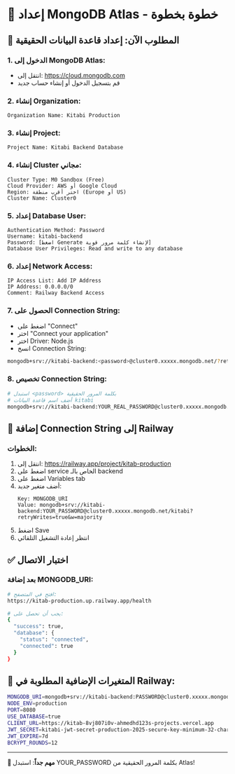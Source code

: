 # 🔗 إعداد MongoDB Atlas - خطوة بخطوة

## 🎯 المطلوب الآن: إعداد قاعدة البيانات الحقيقية

### 1. الدخول إلى MongoDB Atlas:
- انتقل إلى: https://cloud.mongodb.com
- قم بتسجيل الدخول أو إنشاء حساب جديد

### 2. إنشاء Organization:
```
Organization Name: Kitabi Production
```

### 3. إنشاء Project:
```
Project Name: Kitabi Backend Database
```

### 4. إنشاء Cluster مجاني:
```
Cluster Type: M0 Sandbox (Free)
Cloud Provider: AWS أو Google Cloud
Region: اختر أقرب منطقة (Europe أو US)
Cluster Name: Cluster0
```

### 5. إعداد Database User:
```
Authentication Method: Password
Username: kitabi-backend
Password: [اضغط Generate لإنشاء كلمة مرور قوية]
Database User Privileges: Read and write to any database
```

### 6. إعداد Network Access:
```
IP Access List: Add IP Address
IP Address: 0.0.0.0/0
Comment: Railway Backend Access
```

### 7. الحصول على Connection String:
- اضغط على "Connect" 
- اختر "Connect your application"
- اختر Driver: Node.js
- انسخ Connection String:

```bash
mongodb+srv://kitabi-backend:<password>@cluster0.xxxxx.mongodb.net/?retryWrites=true&w=majority
```

### 8. تخصيص Connection String:
```bash
# استبدل <password> بكلمة المرور الحقيقية
# أضف اسم قاعدة البيانات kitabi
mongodb+srv://kitabi-backend:YOUR_REAL_PASSWORD@cluster0.xxxxx.mongodb.net/kitabi?retryWrites=true&w=majority
```

## 🚀 إضافة Connection String إلى Railway

### الخطوات:
1. انتقل إلى: https://railway.app/project/kitab-production
2. اضغط على service الخاص بالـ backend
3. اضغط على Variables tab
4. أضف متغير جديد:
   ```
   Key: MONGODB_URI
   Value: mongodb+srv://kitabi-backend:YOUR_PASSWORD@cluster0.xxxxx.mongodb.net/kitabi?retryWrites=true&w=majority
   ```
5. اضغط Save
6. انتظر إعادة التشغيل التلقائي

## ✅ اختبار الاتصال

### بعد إضافة MONGODB_URI:
```bash
# افتح في المتصفح:
https://kitab-production.up.railway.app/health

# يجب أن تحصل على:
{
  "success": true,
  "database": {
    "status": "connected", 
    "connected": true
  }
}
```

## 🎯 المتغيرات الإضافية المطلوبة في Railway:

```bash
MONGODB_URI=mongodb+srv://kitabi-backend:PASSWORD@cluster0.xxxxx.mongodb.net/kitabi?retryWrites=true&w=majority
NODE_ENV=production
PORT=8080
USE_DATABASE=true
CLIENT_URL=https://kitab-8vj807i0v-ahmedhd123s-projects.vercel.app
JWT_SECRET=kitabi-jwt-secret-production-2025-secure-key-minimum-32-characters
JWT_EXPIRE=7d
BCRYPT_ROUNDS=12
```

---
**🚨 مهم جداً**: استبدل YOUR_PASSWORD بكلمة المرور الحقيقية من Atlas!

